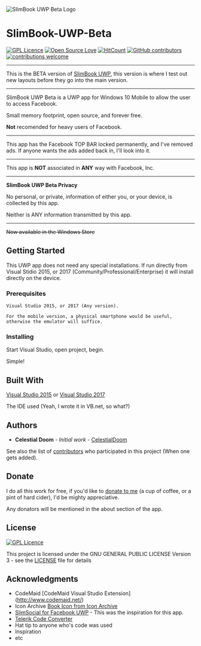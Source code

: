 ![SlimBook UWP Beta Logo](https://s19.postimg.cc/jnd0jxodv/Book-icon.png)
# SlimBook-UWP-Beta
[![GPL Licence](https://badges.frapsoft.com/os/gpl/gpl.png?v=103)](https://opensource.org/licenses/GPL-3.0/)
[![Open Source Love](https://badges.frapsoft.com/os/v1/open-source.png?v=103)](https://github.com/ellerbrock/open-source-badges/)
[![HitCount](http://hits.dwyl.com/CelestialDoom/SlimBook-UWP.svg)](http://hits.dwyl.com/CelestialDoom/SlimBook-UWP-Beta)
[![GitHub contributors](https://img.shields.io/github/contributors/CelestialDoom/SlimBook-UWP-Beta.svg)](https://github.com/CelestialDoom/SlimBook-UWP-Beta/graphs/contributors)
[![contributions welcome](https://img.shields.io/badge/contributions-welcome-brightgreen.svg?style=flat)](https://github.com/CelestialDoom/SlimBook-UWP-Beta/issues)

***
This is the BETA version of [SlimBook UWP](https://github.com/CelestialDoom/SlimBook-UWP), this version is where I test out new layouts before they go into the main version.
***
SlimBook UWP Beta is a UWP app for Windows 10 Mobile to allow the user to access Facebook.

Small memory footprint, open source, and forever free.

**Not** recomended for heavy users of Facebook.
***
This app has the Facebook TOP BAR locked permanently, and I've removed ads.
If anyone wants the ads added back in, I'll look into it.
***
This app is **NOT** associated in **ANY** way with Facebook, Inc.
***
__SlimBook UWP Beta Privacy__

No personal, or private, information of either you, or your device, is collected by this app.

Neither is ANY information transmitted by this app.
***
~~Now available in the Windows Store~~

## Getting Started

This UWP app does not need any special installations. If run directly from Visual Stidio 2015, or 2017 (Community/Professional/Enterprise) it will install directly on the device.

### Prerequisites

```
Visual Studio 2015, or 2017 (Any version).

For the mobile version, a physical smartphone would be useful, otherwise the emulator will suffice.
```

### Installing

Start Visual Studio, open project, begin.

Simple!

## Built With

 [Visual Studio 2015](http://www.visualstudio.com/vs/) or [Visual Studio 2017](http://www.visualstudio.com/vs/)
 
The IDE used (Yeah, I wrote it in VB.net, so what?)

## Authors

* **Celestial Doom** - *Initial work* - [CelestialDoom](https://github.com/CelestialDoom)

See also the list of [contributors](https://github.com/CelestialDoom/SlimBook-UWP/contributors) who participated in this project (When one gets added).

## Donate

I do all this work for free, if you'd like to [donate to me](https://www.paypal.com/cgi-bin/webscr?cmd=_donations&business=C8GGT76WWEKPY&lc=GB&item_name=APRA%2etech&currency_code=GBP&bn=PP%2dDonationsBF%3abtn_donate_SM%2egif%3aNonHosted) (a cup of coffee, or a pint of hard cider), I'd be mighty appreciative.

Any donators will be mentioned in the about section of the app.



## License

[![GPL Licence](https://badges.frapsoft.com/os/gpl/gpl.png?v=103)](https://opensource.org/licenses/GPL-3.0/)

This project is licensed under the GNU GENERAL PUBLIC LICENSE Version 3 - see the [LICENSE](LICENSE) file for details

## Acknowledgments

* CodeMaid [CodeMaid Visual Studio Extension] (http://www.codemaid.net/)
* Icon Archive [Book Icon from Icon Archive](http://www.iconarchive.com/show/outline-icons-by-iconsmind/Book-icon.html)
* [SlimSocial for Facebook UWP](https://github.com/rignaneseleo/SlimSocial-for-Facebook-UWP) - This was the inspiration for this app. 
* [Telerik Code Converter](http://converter.telerik.com/)
* Hat tip to anyone who's code was used
* Inspiration
* etc

